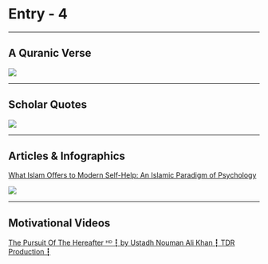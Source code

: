 # Entry - 4

---
## A Quranic Verse

![](https://i.pinimg.com/originals/72/31/7e/72317ed2baa81ae18ca00d5371cd6438.jpg)

---
## Scholar Quotes

![](https://scontent.fmaa1-2.fna.fbcdn.net/v/t1.6435-9/186535775_3997423210374689_3897178294207809840_n.jpg?_nc_cat=108&ccb=1-3&_nc_sid=730e14&_nc_ohc=3eXVDiSxI54AX8JJ48E&_nc_ht=scontent.fmaa1-2.fna&oh=8b4dd2143b4824644230c385a290f074&oe=60DB3CB3)

---
## Articles & Infographics

[What Islam Offers to Modern Self-Help: An Islamic Paradigm of Psychology](https://productivemuslim.com/what-islam-offers-to-modern-self-help/
)

![](https://productivemuslim.com/wp-content/uploads/2019/12/01-islamic-model-soul-poster-mockup-1.jpg)

---
## Motivational Videos

[The Pursuit Of The Hereafter ᴴᴰ ┇ by Ustadh Nouman Ali Khan ┇ TDR Production ┇](https://youtu.be/l-7ssGObOfk)
